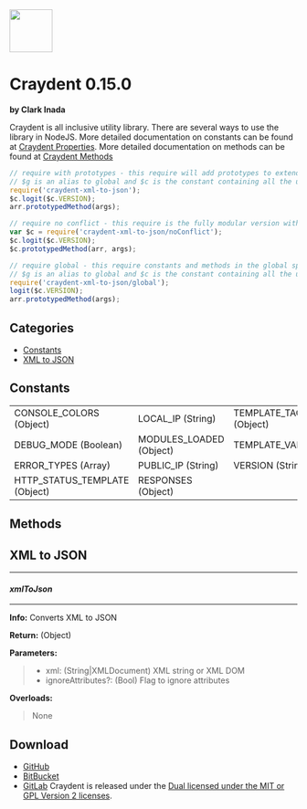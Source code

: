 <img src="http://craydent.com/JsonObjectEditor/img/svgs/craydent-logo.svg" width=75 height=75/>

# Craydent 0.15.0
**by Clark Inada**

Craydent is all inclusive utility library.  There are several ways to use the library in NodeJS.
More detailed documentation on constants can be found at [Craydent Properties](http://www.craydent.com/JsonObjectEditor/docs.html#/property/CraydentNode).
More detailed documentation on methods can be found at [Craydent Methods](http://www.craydent.com/JsonObjectEditor/docs.html#/method/CraydentNode)

```js
// require with prototypes - this require will add prototypes to extend classes and add two constants ($c, $g) to the global space.
// $g is an alias to global and $c is the constant containing all the utility methods and properties.
require('craydent-xml-to-json');
$c.logit($c.VERSION);
arr.prototypedMethod(args);
```

```js
// require no conflict - this require is the fully modular version with no global constants, prototypes, or methods.
var $c = require('craydent-xml-to-json/noConflict');
$c.logit($c.VERSION);
$c.prototypedMethod(arr, args);
```

```js
// require global - this require constants and methods in the global space and add prototypes to extend classes.
// $g is an alias to global and $c is the constant containing all the utility methods and properties.
require('craydent-xml-to-json/global');
logit($c.VERSION);
arr.prototypedMethod(args);
```

## Categories

* [Constants](#markdown-header-constants)
* [XML to JSON](#markdown-header-xml-to-json)

<a name='markdown-header-constants'></a>
## Constants

| | | |
| ----- | ----- | ----- |
| CONSOLE_COLORS (Object) |LOCAL_IP (String) |TEMPLATE_TAG_CONFIG (Object) |
DEBUG_MODE (Boolean) |MODULES_LOADED (Object) |TEMPLATE_VARS (Array) |
ERROR_TYPES (Array) |PUBLIC_IP (String) |VERSION (String) |
HTTP_STATUS_TEMPLATE (Object) |RESPONSES (Object) |


## Methods

<a name='markdown-header-xml-to-json'></a>
## XML to JSON

*** 
#### _xmlToJson_ 
***

**Info:** Converts XML to JSON

**Return:** (Object)

**Parameters:**

>* xml: (String|XMLDocument) XML string or XML DOM
>* ignoreAttributes?: (Bool) Flag to ignore attributes

**Overloads:**

>None




## Download

 * [GitHub](https://github.com/craydent/node-library/modules/xml-to-json)
 * [BitBucket](https://bitbucket.org/craydent/node-library/modules/xml-to-json)
 * [GitLab](https://gitlab.com/craydent/node-library/modules/xml-to-json)
Craydent is released under the [Dual licensed under the MIT or GPL Version 2 licenses](http://craydent.com/license).<br>